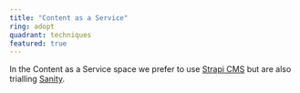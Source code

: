 ```yaml
---
title: "Content as a Service"
ring: adopt
quadrant: techniques
featured: true
---
```


In the Content as a Service space we prefer to use <a href="strapi.html">Strapi CMS</a> but are also trialling <a href="sanity.html">Sanity</a>.